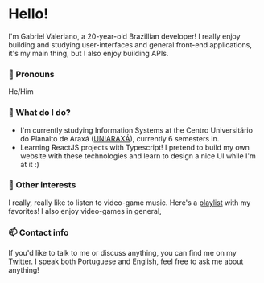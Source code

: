 # Hello!

I'm Gabriel Valeriano, a 20-year-old Brazillian developer! I really enjoy building and studying user-interfaces and general front-end applications, it's my main thing, but I also enjoy building APIs.
### 🙂 Pronouns
He/Him
### 🌱 What do I do?
- I'm currently studying Information Systems at the Centro Universitário do Planalto de Araxá ([UNIARAXÁ](https://www.uniaraxa.edu.br/)), currently 6 semesters in.
- Learning ReactJS projects with Typescript! I pretend to build my own website with these technologies and learn to design a nice UI while I'm at it :)
### 🎵 Other interests
I really, really like to listen to video-game music. Here's a [playlist](https://open.spotify.com/playlist/1yH5RnsuPT4SKDLm1IkX0q) with my favorites! I also enjoy video-games in general, 
### 📫 Contact info
If you'd like to talk to me or discuss anything, you can find me on my [Twitter](https://twitter.com/Lummiell). I speak both Portuguese and English, feel free to ask me about anything!
